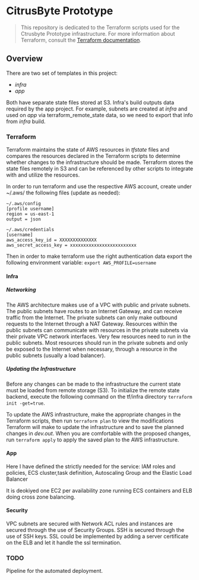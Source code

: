 # CitrusByte Prototype
> This repository is dedicated to the Terraform scripts used for the Ctrusbyte Prototype infrastructure. 
For more information about Terraform, consult the [Terraform documentation](https://www.terraform.io/docs/).

## Overview
There are two set of templates in this project:
- *infra*
- *app*

Both have separate state files stored at S3. Infra's build outputs data required by the app project. For example, subnets are created at *infra* and used on *app* via terraform_remote_state data, so we need to export that info from *infra* build.

### Terraform
Terraform maintains the state of AWS resources in *tfstate* files and compares the resources declared in the Terraform scripts to determine whether changes to the infrastructure should be made. Terraform stores the state files remotely in S3 and can be referenced by other scripts to integrate with and utilize the resources.

In order to run terraform and use the respective AWS account, create under ~/.aws/ the following files (update as needed):

```
~/.aws/config
[profile username]
region = us-east-1
output = json

~/.aws/credentials
[username]
aws_access_key_id = XXXXXXXXXXXXXX
aws_secret_access_key = xxxxxxxxxxxxxxxxxxxxxxxxx
```

Then in order to make terraform use the right authentication data export the following environment variable:
`export AWS_PROFILE=username`
 
#### Infra
##### Networking
The AWS architecture makes use of a VPC with public and private subnets. The public subnets have routes to an Internet Gateway, and can receive traffic from the Internet. 
The private subnets can only make outbound requests to the Internet through a NAT Gateway. 
Resources within the public subnets can communicate with resources in the private subnets via their private VPC network interfaces.
Very few resources need to run in the public subnets. Most resources should run in the private subnets and only be exposed to the Internet when necessary, through a resource in the public subnets (usually a load balancer).

##### Updating the Infrastructure
Before any changes can be made to the infrastructure the current state must be loaded from remote storage (S3). To initialize the remote state backend, execute the following command on the tf/infra directory `terraform init -get=true`.

To update the AWS infrastructure, make the appropriate changes in the Terraform scripts, then run `terraform plan` to view the modifications Terraform will make to update the infrastructure and to save the planned changes in *dev.out*. When you are comfortable with the proposed changes, run `terraform apply` to apply the saved plan to the AWS infrastructure.

#### App
Here I have defined the strictly needed for the service:
IAM roles and policies, ECS cluster,task definition, Autoscaling Group and the Elastic Load Balancer

It is deokiyed one EC2 per availability zone running ECS containers and ELB doing cross zone balancing.

#### Security
VPC subnets are secured with Network ACL rules and instances are secured through the use of Security Groups.
SSH is secured through the use of SSH keys. 
SSL could be implemented by adding a server certificate on the ELB and let it handle the ssl termination.

### TODO
Pipeline for the automated deployment.
